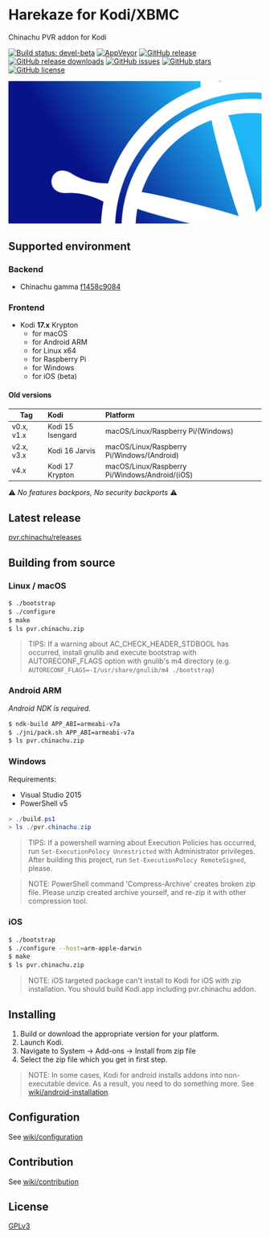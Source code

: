 # Harekaze for Kodi/XBMC
Chinachu PVR addon for Kodi

[![Build status: devel-beta](https://img.shields.io/travis/Harekaze/pvr.chinachu/devel-beta.svg?maxAge=259200&style=flat-square)](https://travis-ci.org/Harekaze/pvr.chinachu/)
[![AppVeyor](https://img.shields.io/appveyor/ci/mzyy94/pvr-chinachu.svg?maxAge=2592000&style=flat-square)](https://ci.appveyor.com/project/mzyy94/pvr-chinachu)
[![GitHub release](https://img.shields.io/github/release/Harekaze/pvr.chinachu.svg?maxAge=259200&style=flat-square)](https://github.com/Harekaze/pvr.chinachu/releases)
[![GitHub release downloads](https://img.shields.io/github/downloads/Harekaze/pvr.chinachu/total.svg?style=flat-square)](https://github.com/Harekaze/pvr.chinachu/releases)
[![GitHub issues](https://img.shields.io/github/issues/Harekaze/pvr.chinachu.svg?style=flat-square)](https://github.com/Harekaze/pvr.chinachu/issues)
[![GitHub stars](https://img.shields.io/github/stars/Harekaze/pvr.chinachu.svg?style=flat-square)](https://github.com/Harekaze/pvr.chinachu/stargazers)
[![GitHub license](https://img.shields.io/badge/license-GPLv3-orange.svg?style=flat-square)](https://raw.githubusercontent.com/Harekaze/pvr.chinachu/master/LICENSE)

![fanart](/template/pvr.chinachu/fanart.png)

## Supported environment

### Backend
- Chinachu gamma [f1458c9084](https://github.com/Chinachu/Chinachu/commit/f1458c90849bf7a4d0d65383c04b1117dba593d2)

### Frontend
- Kodi **17.x** Krypton
  + for macOS
  + for Android ARM
  + for Linux x64
  + for Raspberry Pi
  + for Windows
  + for iOS (beta)

#### Old versions

|  Tag       | Kodi             | Platform
|------------|:-----------------|:--
| v0.x, v1.x | Kodi 15 Isengard | macOS/Linux/Raspberry Pi/(Windows)
| v2.x, v3.x | Kodi 16 Jarvis   | macOS/Linux/Raspberry Pi/Windows/(Android)
| v4.x       | Kodi 17 Krypton  | macOS/Linux/Raspberry Pi/Windows/Android/(iOS)

:warning: *No features backpors, No security backports* :warning:

## Latest release

[pvr.chinachu/releases](https://github.com/Harekaze/pvr.chinachu/releases)

## Building from source

### Linux / macOS
```sh
$ ./bootstrap
$ ./configure
$ make
$ ls pvr.chinachu.zip
```
> TIPS: If a warning about AC_CHECK_HEADER_STDBOOL has occurred, install gnulib and execute bootstrap with
> AUTORECONF_FLAGS option with gnulib's m4 directory (e.g. `AUTORECONF_FLAGS=-I/usr/share/gnulib/m4 ./bootstrap`)

### Android ARM
*Android NDK is required.*

```sh
$ ndk-build APP_ABI=armeabi-v7a
$ ./jni/pack.sh APP_ABI=armeabi-v7a
$ ls pvr.chinachu.zip
```

### Windows

Requirements:
- Visual Studio 2015
- PowerShell v5

```powershell
> ./build.ps1
> ls ./pvr.chinachu.zip
```
> TIPS: If a powershell warning about Execution Policies has occurred, run `Set-ExecutionPolocy Unrestricted`
> with Administrator privileges. After building this project, run `Set-ExecutionPolocy RemoteSigned`, please.

> NOTE: PowerShell command 'Compress-Archive' creates broken zip file.
> Please unzip created archive yourself, and re-zip it with other compression tool.

### iOS
```sh
$ ./bootstrap
$ ./configure --host=arm-apple-darwin
$ make
$ ls pvr.chinachu.zip
```
> NOTE: iOS targeted package can't install to Kodi for iOS with zip installation.
> You should build Kodi.app including pvr.chinachu addon.

## Installing

1. Build or download the appropriate version for your platform.
2. Launch Kodi.
3. Navigate to System -> Add-ons -> Install from zip file
4. Select the zip file which you get in first step.

> NOTE: In some cases, Kodi for android installs addons into non-executable device. As a result, you need to do something more.
> See [wiki/android-installation](https://github.com/Harekaze/pvr.chinachu/wiki/android-installation).

## Configuration

See [wiki/configuration](https://github.com/Harekaze/pvr.chinachu/wiki/configuration)

## Contribution

See [wiki/contribution](https://github.com/Harekaze/pvr.chinachu/wiki/contribution)

## License

[GPLv3](LICENSE)
